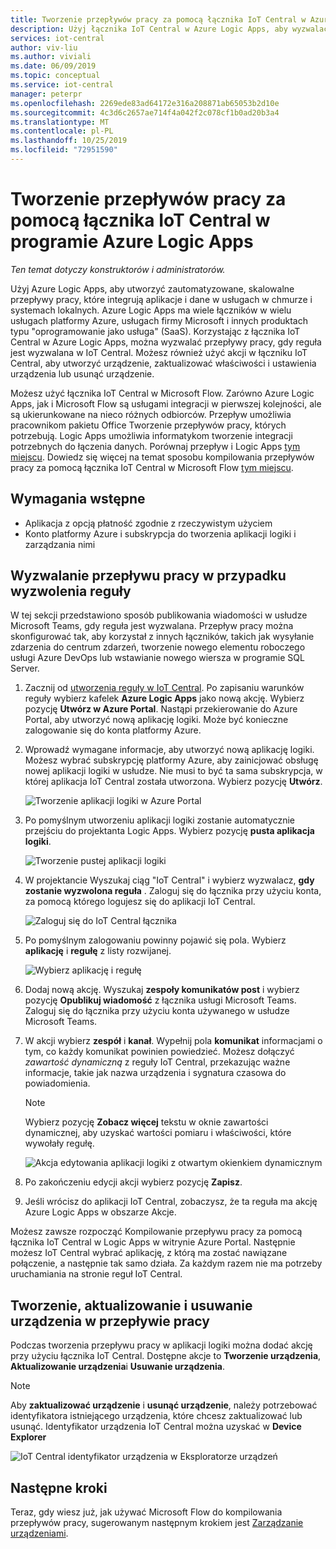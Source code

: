 ```yaml
---
title: Tworzenie przepływów pracy za pomocą łącznika IoT Central w Azure Logic Apps | Microsoft Docs
description: Użyj łącznika IoT Central w Azure Logic Apps, aby wyzwalać przepływy pracy oraz tworzyć, aktualizować i usuwać urządzenia w przepływach pracy.
services: iot-central
author: viv-liu
ms.author: viviali
ms.date: 06/09/2019
ms.topic: conceptual
ms.service: iot-central
manager: peterpr
ms.openlocfilehash: 2269ede83ad64172e316a208871ab65053b2d10e
ms.sourcegitcommit: 4c3d6c2657ae714f4a042f2c078cf1b0ad20b3a4
ms.translationtype: MT
ms.contentlocale: pl-PL
ms.lasthandoff: 10/25/2019
ms.locfileid: "72951590"
---
```

# <a name="build-workflows-with-the-iot-central-connector-in-azure-logic-apps"></a>Tworzenie przepływów pracy za pomocą łącznika IoT Central w programie Azure Logic Apps

*Ten temat dotyczy konstruktorów i administratorów.*

Użyj Azure Logic Apps, aby utworzyć zautomatyzowane, skalowalne przepływy pracy, które integrują aplikacje i dane w usługach w chmurze i systemach lokalnych. Azure Logic Apps ma wiele łączników w wielu usługach platformy Azure, usługach firmy Microsoft i innych produktach typu "oprogramowanie jako usługa" (SaaS). Korzystając z łącznika IoT Central w Azure Logic Apps, można wyzwalać przepływy pracy, gdy reguła jest wyzwalana w IoT Central. Możesz również użyć akcji w łączniku IoT Central, aby utworzyć urządzenie, zaktualizować właściwości i ustawienia urządzenia lub usunąć urządzenie.

Możesz użyć łącznika IoT Central w Microsoft Flow. Zarówno Azure Logic Apps, jak i Microsoft Flow są usługami integracji w pierwszej kolejności, ale są ukierunkowane na nieco różnych odbiorców. Przepływ umożliwia pracownikom pakietu Office Tworzenie przepływów pracy, których potrzebują. Logic Apps umożliwia informatykom tworzenie integracji potrzebnych do łączenia danych. Porównaj przepływ i Logic Apps [tym miejscu](https://docs.microsoft.com/azure/azure-functions/functions-compare-logic-apps-ms-flow-webjobs). Dowiedz się więcej na temat sposobu kompilowania przepływów pracy za pomocą łącznika IoT Central w Microsoft Flow [tym miejscu](howto-add-microsoft-flow.md).

## <a name="prerequisites"></a>Wymagania wstępne

- Aplikacja z opcją płatność zgodnie z rzeczywistym użyciem
- Konto platformy Azure i subskrypcja do tworzenia aplikacji logiki i zarządzania nimi

## <a name="trigger-a-workflow-when-a-rule-is-triggered"></a>Wyzwalanie przepływu pracy w przypadku wyzwolenia reguły

W tej sekcji przedstawiono sposób publikowania wiadomości w usłudze Microsoft Teams, gdy reguła jest wyzwalana. Przepływ pracy można skonfigurować tak, aby korzystał z innych łączników, takich jak wysyłanie zdarzenia do centrum zdarzeń, tworzenie nowego elementu roboczego usługi Azure DevOps lub wstawianie nowego wiersza w programie SQL Server.

1. Zacznij od [utworzenia reguły w IoT Central](howto-create-telemetry-rules.md). Po zapisaniu warunków reguły wybierz kafelek **Azure Logic Apps** jako nową akcję. Wybierz pozycję **Utwórz w Azure Portal**. Nastąpi przekierowanie do Azure Portal, aby utworzyć nową aplikację logiki. Może być konieczne zalogowanie się do konta platformy Azure.

1. Wprowadź wymagane informacje, aby utworzyć nową aplikację logiki. Możesz wybrać subskrypcję platformy Azure, aby zainicjować obsługę nowej aplikacji logiki w usłudze. Nie musi to być ta sama subskrypcja, w której aplikacja IoT Central została utworzona. Wybierz pozycję **Utwórz**.

    ![Tworzenie aplikacji logiki w Azure Portal](./media/howto-build-azure-logic-apps/createinazureportal.png)

1. Po pomyślnym utworzeniu aplikacji logiki zostanie automatycznie przejściu do projektanta Logic Apps. Wybierz pozycję **pusta aplikacja logiki**. 

    ![Tworzenie pustej aplikacji logiki](./media/howto-build-azure-logic-apps/blanklogicapp.png)

1. W projektancie Wyszukaj ciąg "IoT Central" i wybierz wyzwalacz, **gdy zostanie wyzwolona reguła** . Zaloguj się do łącznika przy użyciu konta, za pomocą którego logujesz się do aplikacji IoT Central.

    ![Zaloguj się do IoT Central łącznika](./media/howto-build-azure-logic-apps/addtrigger.png)

1. Po pomyślnym zalogowaniu powinny pojawić się pola. Wybierz **aplikację** i **regułę** z listy rozwijanej.

    ![Wybierz aplikację i regułę](./media/howto-build-azure-logic-apps/pickappandrule.png)

1. Dodaj nową akcję. Wyszukaj **zespoły komunikatów post** i wybierz pozycję **Opublikuj wiadomość** z łącznika usługi Microsoft Teams. Zaloguj się do łącznika przy użyciu konta używanego w usłudze Microsoft Teams.

1. W akcji wybierz **zespół** i **kanał**. Wypełnij pola **komunikat** informacjami o tym, co każdy komunikat powinien powiedzieć. Możesz dołączyć *zawartość dynamiczną* z reguły IoT Central, przekazując ważne informacje, takie jak nazwa urządzenia i sygnatura czasowa do powiadomienia.
    > [!NOTE]
    > Wybierz pozycję **Zobacz więcej** tekstu w oknie zawartości dynamicznej, aby uzyskać wartości pomiaru i właściwości, które wywołały regułę.

    ![Akcja edytowania aplikacji logiki z otwartym okienkiem dynamicznym](./media/howto-build-azure-logic-apps/buildworkflow.png)

1. Po zakończeniu edycji akcji wybierz pozycję **Zapisz**.

1. Jeśli wrócisz do aplikacji IoT Central, zobaczysz, że ta reguła ma akcję Azure Logic Apps w obszarze Akcje.

Możesz zawsze rozpocząć Kompilowanie przepływu pracy za pomocą łącznika IoT Central w Logic Apps w witrynie Azure Portal. Następnie możesz IoT Central wybrać aplikację, z którą ma zostać nawiązane połączenie, a następnie tak samo działa. Za każdym razem nie ma potrzeby uruchamiania na stronie reguł IoT Central.

## <a name="create-update-and-delete-a-device-in-a-workflow"></a>Tworzenie, aktualizowanie i usuwanie urządzenia w przepływie pracy

Podczas tworzenia przepływu pracy w aplikacji logiki można dodać akcję przy użyciu łącznika IoT Central. Dostępne akcje to **Tworzenie urządzenia**, **Aktualizowanie urządzenia**i **Usuwanie urządzenia**.

> [!NOTE]
> Aby **zaktualizować urządzenie** i **usunąć urządzenie**, należy potrzebować identyfikatora istniejącego urządzenia, które chcesz zaktualizować lub usunąć. Identyfikator urządzenia IoT Central można uzyskać w **Device Explorer**

![IoT Central identyfikator urządzenia w Eksploratorze urządzeń](./media/howto-build-azure-logic-apps/iotcdeviceid.png)

## <a name="next-steps"></a>Następne kroki

Teraz, gdy wiesz już, jak używać Microsoft Flow do kompilowania przepływów pracy, sugerowanym następnym krokiem jest [Zarządzanie urządzeniami](howto-manage-devices.md).
